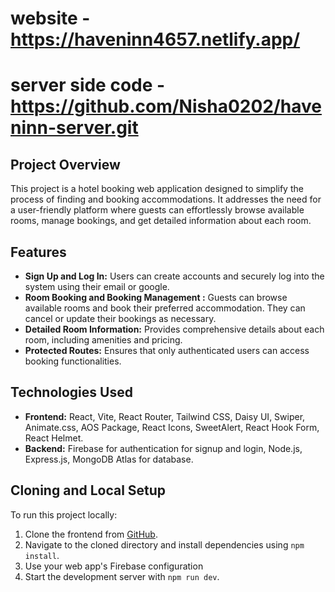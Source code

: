 # website - https://haveninn4657.netlify.app/
# server side code - https://github.com/Nisha0202/haveninn-server.git
## Project Overview
This project is a hotel booking web application designed to simplify the process of finding and booking accommodations. It addresses the need for a user-friendly platform where guests can effortlessly browse available rooms, manage bookings, and get detailed information about each room.

## Features
- **Sign Up and Log In:** Users can create accounts and securely log into the system using their email or google.
- **Room Booking and Booking Management :** Guests can browse available rooms and book their preferred accommodation. They can cancel or update their bookings as necessary.
- **Detailed Room Information:** Provides comprehensive details about each room, including amenities and pricing.
- **Protected Routes:** Ensures that only authenticated users can access booking functionalities.

## Technologies Used
- **Frontend:** React, Vite, React Router, Tailwind CSS, Daisy UI, Swiper, Animate.css, AOS Package, React Icons, SweetAlert, React Hook Form, React Helmet.
- **Backend:** Firebase for authentication for signup and login, Node.js, Express.js, MongoDB Atlas for database.

## Cloning and Local Setup
To run this project locally:
1. Clone the frontend from [GitHub](https://github.com/Nisha0202/haveninn-client.git).
3. Navigate to the cloned directory and install dependencies using `npm install`.
5. Use your web app's Firebase configuration
6. Start the development server with `npm run dev`.
